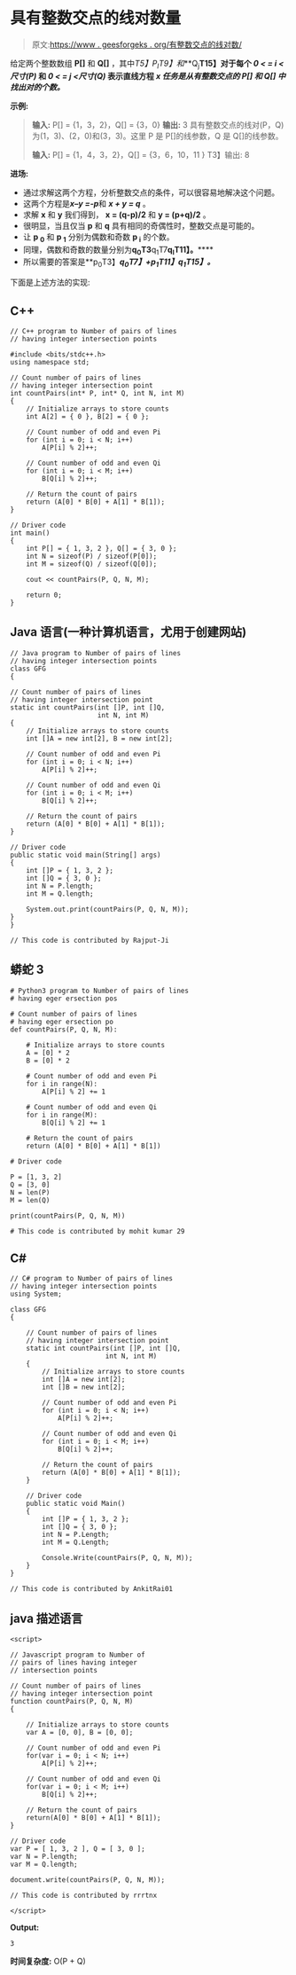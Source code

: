 # 具有整数交点的线对数量

> 原文:[https://www . geesforgeks . org/有整数交点的线对数/](https://www.geeksforgeeks.org/number-of-pairs-of-lines-having-integer-intersection-points/)

给定两个整数数组 **P[]** 和 **Q[]** ，其中*T5】P<sub>I</sub>T9】和***Q<sub>j</sub>**T15】对于每个 *0 < = i <尺寸(P)* 和 *0 < = j <尺寸(Q)* 表示直线方程 ***x 任务是从有整数交点的 **P[]** 和 **Q[]** 中找出对的个数。*****

**示例:**

> **输入:** P[] = {1，3，2}，Q[] = {3，0}
> **输出:** 3
> 具有整数交点的线对(P，Q)为(1，3)、(2，0)和(3，3)。这里 P 是 P[]的线参数，Q 是 Q[]的线参数。
> 
> **输入:** P[] = {1，4，3，2}，Q[] = {3，6，10，11 }
> T3】输出: 8

**进场:**

*   通过求解这两个方程，分析整数交点的条件，可以很容易地解决这个问题。
*   这两个方程是***x–y =-p***和 ***x + y = q*** 。
*   求解 **x** 和 **y** 我们得到， **x = (q-p)/2** 和 **y = (p+q)/2** 。
*   很明显，当且仅当 **p** 和 **q** 具有相同的奇偶性时，整数交点是可能的。
*   让 **p <sub>0</sub>** 和 **p <sub>1</sub>** 分别为偶数和奇数 **p <sub>i</sub>** 的个数。
*   同理，偶数和奇数的数量分别为**q<sub>0</sub>T3**q<sub>1</sub>T7**q<sub>I</sub>T11】。******
*   所以需要的答案是**p<sub>0</sub>T3】***q<sub>0</sub>T7】+**p<sub>1</sub>T11】***q<sub>1</sub>T15】。********

下面是上述方法的实现:

## C++

```
// C++ program to Number of pairs of lines
// having integer intersection points

#include <bits/stdc++.h>
using namespace std;

// Count number of pairs of lines
// having integer intersection point
int countPairs(int* P, int* Q, int N, int M)
{
    // Initialize arrays to store counts
    int A[2] = { 0 }, B[2] = { 0 };

    // Count number of odd and even Pi
    for (int i = 0; i < N; i++)
        A[P[i] % 2]++;

    // Count number of odd and even Qi
    for (int i = 0; i < M; i++)
        B[Q[i] % 2]++;

    // Return the count of pairs
    return (A[0] * B[0] + A[1] * B[1]);
}

// Driver code
int main()
{
    int P[] = { 1, 3, 2 }, Q[] = { 3, 0 };
    int N = sizeof(P) / sizeof(P[0]);
    int M = sizeof(Q) / sizeof(Q[0]);

    cout << countPairs(P, Q, N, M);

    return 0;
}
```

## Java 语言(一种计算机语言，尤用于创建网站)

```
// Java program to Number of pairs of lines
// having integer intersection points
class GFG
{

// Count number of pairs of lines
// having integer intersection point
static int countPairs(int []P, int []Q,
                      int N, int M)
{
    // Initialize arrays to store counts
    int []A = new int[2], B = new int[2];

    // Count number of odd and even Pi
    for (int i = 0; i < N; i++)
        A[P[i] % 2]++;

    // Count number of odd and even Qi
    for (int i = 0; i < M; i++)
        B[Q[i] % 2]++;

    // Return the count of pairs
    return (A[0] * B[0] + A[1] * B[1]);
}

// Driver code
public static void main(String[] args)
{
    int []P = { 1, 3, 2 };
    int []Q = { 3, 0 };
    int N = P.length;
    int M = Q.length;

    System.out.print(countPairs(P, Q, N, M));
}
}

// This code is contributed by Rajput-Ji
```

## 蟒蛇 3

```
# Python3 program to Number of pairs of lines
# having eger ersection pos

# Count number of pairs of lines
# having eger ersection po
def countPairs(P, Q, N, M):

    # Initialize arrays to store counts
    A = [0] * 2
    B = [0] * 2

    # Count number of odd and even Pi
    for i in range(N):
        A[P[i] % 2] += 1

    # Count number of odd and even Qi
    for i in range(M):
        B[Q[i] % 2] += 1

    # Return the count of pairs
    return (A[0] * B[0] + A[1] * B[1])

# Driver code

P = [1, 3, 2]
Q = [3, 0]
N = len(P)
M = len(Q)

print(countPairs(P, Q, N, M))

# This code is contributed by mohit kumar 29
```

## C#

```
// C# program to Number of pairs of lines
// having integer intersection points
using System;

class GFG
{

    // Count number of pairs of lines
    // having integer intersection point
    static int countPairs(int []P, int []Q,
                        int N, int M)
    {
        // Initialize arrays to store counts
        int []A = new int[2];
        int []B = new int[2];

        // Count number of odd and even Pi
        for (int i = 0; i < N; i++)
            A[P[i] % 2]++;

        // Count number of odd and even Qi
        for (int i = 0; i < M; i++)
            B[Q[i] % 2]++;

        // Return the count of pairs
        return (A[0] * B[0] + A[1] * B[1]);
    }

    // Driver code
    public static void Main()
    {
        int []P = { 1, 3, 2 };
        int []Q = { 3, 0 };
        int N = P.Length;
        int M = Q.Length;

        Console.Write(countPairs(P, Q, N, M));
    }
}

// This code is contributed by AnkitRai01
```

## java 描述语言

```
<script>

// Javascript program to Number of
// pairs of lines having integer
// intersection points

// Count number of pairs of lines
// having integer intersection point
function countPairs(P, Q, N, M)
{

    // Initialize arrays to store counts
    var A = [0, 0], B = [0, 0];

    // Count number of odd and even Pi
    for(var i = 0; i < N; i++)
        A[P[i] % 2]++;

    // Count number of odd and even Qi
    for(var i = 0; i < M; i++)
        B[Q[i] % 2]++;

    // Return the count of pairs
    return(A[0] * B[0] + A[1] * B[1]);
}

// Driver code
var P = [ 1, 3, 2 ], Q = [ 3, 0 ];
var N = P.length;
var M = Q.length;

document.write(countPairs(P, Q, N, M));

// This code is contributed by rrrtnx

</script>
```

**Output:** 

```
3
```

**时间复杂度:** O(P + Q)